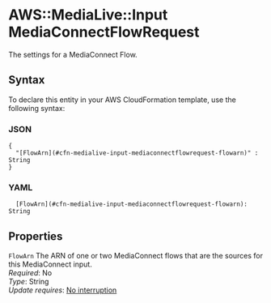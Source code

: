 # AWS::MediaLive::Input MediaConnectFlowRequest<a name="aws-properties-medialive-input-mediaconnectflowrequest"></a>

The settings for a MediaConnect Flow\.

## Syntax<a name="aws-properties-medialive-input-mediaconnectflowrequest-syntax"></a>

To declare this entity in your AWS CloudFormation template, use the following syntax:

### JSON<a name="aws-properties-medialive-input-mediaconnectflowrequest-syntax.json"></a>

```
{
  "[FlowArn](#cfn-medialive-input-mediaconnectflowrequest-flowarn)" : String
}
```

### YAML<a name="aws-properties-medialive-input-mediaconnectflowrequest-syntax.yaml"></a>

```
  [FlowArn](#cfn-medialive-input-mediaconnectflowrequest-flowarn): String
```

## Properties<a name="aws-properties-medialive-input-mediaconnectflowrequest-properties"></a>

`FlowArn`  <a name="cfn-medialive-input-mediaconnectflowrequest-flowarn"></a>
The ARN of one or two MediaConnect flows that are the sources for this MediaConnect input\.   
*Required*: No  
*Type*: String  
*Update requires*: [No interruption](https://docs.aws.amazon.com/AWSCloudFormation/latest/UserGuide/using-cfn-updating-stacks-update-behaviors.html#update-no-interrupt)